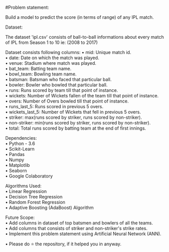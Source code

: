 #Problem statement:

Build a model to predict the score (in terms of range) of any IPL match.

Dataset:

The dataset 'ipl.csv' consists of ball-to-ball informations about every match of IPL from Season 1 to 10 ie: (2008 to 2017)

Dataset consists following columns:
• mid: Unique match id.  
• date: Date on which the match was played.  
• venue: Stadium where match was played.  
• bat_team: Batting team name.  
• bowl_team: Bowling team name.  
• batsman: Batsman who faced that particular ball.  
• bowler: Bowler who bowled that particular ball.  
• runs: Runs scored by team till that point of instance.  
• wickets: Number of Wickets fallen of the team till that point of instance.  
• overs: Number of Overs bowled till that point of instance.  
• runs_last_5: Runs scored in previous 5 overs.  
• wickets_last_5: Number of Wickets that fell in previous 5 overs.  
• striker: max(runs scored by striker, runs scored by non-striker).  
• non-striker: min(runs scored by striker, runs scored by non-striker).  
• total: Total runs scored by batting team at the end of first innings.  


Dependencies:  
• Python - 3.6  
• Scikit-Learn  
• Pandas  
• Numpy  
• Matplotlib  
• Seaborn  
• Google Colaboratory  

Algorithms Used:  
• Linear Regression  
• Decision Tree Regression  
• Random Forest Regression  
• Adaptive Boosting (AdaBoost) Algorithm  
  
  
Future Scope:  
• Add columns in dataset of top batsmen and bowlers of all the teams.  
• Add columns that consists of striker and non-striker's strike rates.  
• Implement this problem statement using Artificial Neural Network (ANN).  
  
• Please do ⭐ the repository, if it helped you in anyway.  
